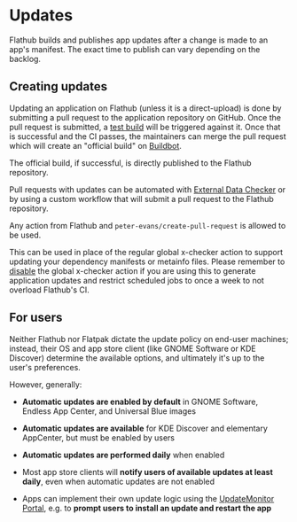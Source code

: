 # Updates

Flathub builds and publishes app updates after a change is made to an app's manifest. The exact time to publish can vary depending on the backlog.

## Creating updates

Updating an application on Flathub (unless it is a direct-upload) is done by submitting a pull
request to the application repository on GitHub. Once the pull request is submitted, a [test
build](/docs/for-app-authors/maintenance#test-builds-and-pull-requests) will be triggered
against it. Once that is successful and the CI passes, the maintainers can merge the pull request
which will create an "official build" on [Buildbot](/docs/for-app-authors/maintenance#buildbot).

The official build, if successful, is directly published to the Flathub repository.

Pull requests with updates can be automated with [External Data Checker](/docs/for-app-authors/external-data-checker)
or by using a custom workflow that will submit a pull request to the Flathub repository.

Any action from Flathub and `peter-evans/create-pull-request` is allowed
to be used.

This can be used in place of the regular global x-checker action to
support updating your dependency manifests or metainfo files. Please
remember to [disable](/docs/for-app-authors/external-data-checker#disable)
the global x-checker action if you are using this to generate application
updates and restrict scheduled jobs to once a week to not overload
Flathub's CI.

## For users

Neither Flathub nor Flatpak dictate the update policy on end-user machines; instead, their OS and app store client (like GNOME Software or KDE Discover) determine the available options, and ultimately it's up to the user's preferences.

However, generally:

- **Automatic updates are enabled by default** in GNOME Software, Endless App Center, and Universal Blue images

- **Automatic updates are available** for KDE Discover and elementary AppCenter, but must be enabled by users

- **Automatic updates are performed daily** when enabled

- Most app store clients will **notify users of available updates at least daily**, even when automatic updates are not enabled

- Apps can implement their own update logic using the [UpdateMonitor Portal](https://docs.flatpak.org/en/latest/portal-api-reference.html#gdbus-interface-org-freedesktop-portal-Flatpak-UpdateMonitor), e.g. to **prompt users to install an update and restart the app**
